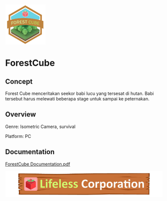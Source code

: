 ![Logo](/Etc/MainMenu_Logo.png?raw=true)
# ForestCube

## Concept
Forest Cube menceritakan seekor babi lucu yang tersesat di hutan. Babi tersebut harus
melewati beberapa stage untuk sampai ke peternakan.

## Overview
Genre: Isometric Camera, survival

Platform: PC

## Documentation
[ForestCube Documentation.pdf](/Documentation/ForestCube%20Documentation.pdf?raw=true)

![Logo](/Etc/lifeless_corp.jpg)
